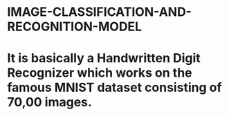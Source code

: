 # IMAGE-CLASSIFICATION-AND-RECOGNITION-MODEL

# It is basically a Handwritten Digit Recognizer which works on the famous MNIST dataset consisting of 70,00 images.
